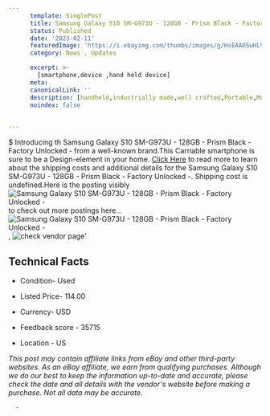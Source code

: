 ```yaml
---
      template: SinglePost
      title: Samsung Galaxy S10 SM-G973U - 128GB - Prism Black - Factory Unlocked -
      status: Published
      date: '2023-02-11'
      featuredImage: 'https://i.ebayimg.com/thumbs/images/g/HsEAAOSwHLVjnMNc/s-l225.jpg'
      category: News , Updates

      excerpt: >-
        [smartphone,device ,hand held device]
      meta:
      canonicalLink: ''
      description: [handheld,industrially made,well crafted,Portable,Mobile,Compact,Convenient,Lightweight,Maneuverable,Man-portable,Miniature,Carriable,Hand-held,Light,Holdable,Transportable,Mobile device,Pocket-sized,On-the-go,Wireless,Cordless,Compact size,Convenient size, smartphone,device ,hand held device]
      noindex: false
      

---
```

$
      Introducing th Samsung Galaxy S10 SM-G973U - 128GB - Prism Black - Factory Unlocked - from a well-known brand.This Carriable smartphone is sure to be a Design-element in your home. [Click Here](https://www.ebay.com/itm/255882262743?hash=item3b93c578d7%3Ag%3AHsEAAOSwHLVjnMNc&mkevt=1&mkcid=1&mkrid=711-53200-19255-0&campid=%253CePNCampaignId%253E&customid=%253CreferenceId%253E&toolid=10049) to read more to learn about the shipping costs and additional details for the Samsung Galaxy S10 SM-G973U - 128GB - Prism Black - Factory Unlocked -. Shipping cost is undefined.Here is the posting visibly ![Samsung Galaxy S10 SM-G973U - 128GB - Prism Black - Factory Unlocked -](https://i.ebayimg.com/thumbs/images/g/HsEAAOSwHLVjnMNc/s-l225.jpg) to check out more postings here... ![Samsung Galaxy S10 SM-G973U - 128GB - Prism Black - Factory Unlocked -](https://i.ebayimg.com/images/g/HsEAAOSwHLVjnMNc/s-l1600.jpg), ![check vendor page](https://origin-galleryplus.ebayimg.com/ws/web/255882262743_2_0_1/225x225.jpg,https://origin-galleryplus.ebayimg.com/ws/web/255882262743_3_0_1/225x225.jpg,https://origin-galleryplus.ebayimg.com/ws/web/255882262743_4_0_1/225x225.jpg,https://origin-galleryplus.ebayimg.com/ws/web/255882262743_5_0_1/225x225.jpg,https://origin-galleryplus.ebayimg.com/ws/web/255882262743_6_0_1/225x225.jpg,https://origin-galleryplus.ebayimg.com/ws/web/255882262743_7_0_1/225x225.jpg,https://origin-galleryplus.ebayimg.com/ws/web/255882262743_8_0_1/225x225.jpg,https://origin-galleryplus.ebayimg.com/ws/web/255882262743_9_0_1/225x225.jpg,https://origin-galleryplus.ebayimg.com/ws/web/255882262743_10_0_1/225x225.jpg,https://origin-galleryplus.ebayimg.com/ws/web/255882262743_11_0_1/225x225.jpg,https://origin-galleryplus.ebayimg.com/ws/web/255882262743_12_0_1/225x225.jpg,https://origin-galleryplus.ebayimg.com/ws/web/255882262743_13_0_1/225x225.jpg,https://origin-galleryplus.ebayimg.com/ws/web/255882262743_14_0_1/225x225.jpg,https://origin-galleryplus.ebayimg.com/ws/web/255882262743_15_0_1/225x225.jpg,https://origin-galleryplus.ebayimg.com/ws/web/255882262743_16_0_1/225x225.jpg,https://origin-galleryplus.ebayimg.com/ws/web/255882262743_17_0_1/225x225.jpg)'

      

 ## Technical Facts 



     
      

 - Condition- Used 


      

 - Listed Price- 114.00 


      

 - Currency- USD 


      

 - Feedback score - 35715 


      

 - Location - US 


      
      

 *_This post may contain affiliate links from eBay and other third-party websites. As an eBay affiliate, we earn from qualifying purchases. Although we do our best to keep the information up-to-date and accurate, please check the date and all details with the vendor's website before making a purchase. Not all data may be accurate._*




      -
